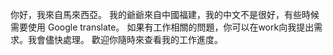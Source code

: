 你好，我來自馬來西亞。
我的爺爺來自中國福建，我的中文不是很好，有些時候需要使用 Google translate。
如果有工作相關的問題，你可以在work向我提出需求。我會儘快處理。
歡迎你隨時來查看我的工作進度。
